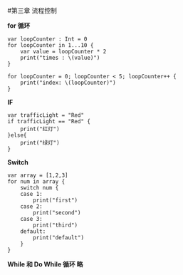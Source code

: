 #第三章 流程控制

**for 循环**

```
var loopCounter : Int = 0
for loopCounter in 1...10 {
	var value = loopCounter * 2
	print("times : \(value)")
}

for loopCounter = 0; loopCounter < 5; loopCounter++ {
	print("index: \(loopCounter)")
}

```

**IF**

```
var trafficLight = "Red"
if trafficLight == "Red" {
	print("红灯")
}else{
	print("绿灯")
}        

```
**Switch**

```
var array = [1,2,3]
for num in array {
	switch num {
	case 1:
		print("first")
	case 2:
		print("second")
	case 3:
		print("third")
	default:
		print("default")
	}
}

```

**While 和 Do While 循环 略**


